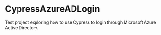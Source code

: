 # CypressAzureADLogin
Test project exploring how to use Cypress to login through Microsoft Azure Active Directory. 
